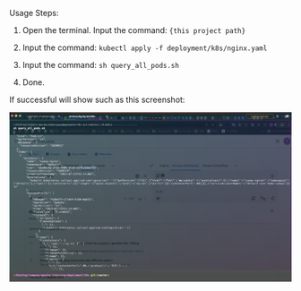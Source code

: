 Usage Steps:

1. Open the terminal. Input the command: 
   `{this project path}`
   
2. Input the command:
   `kubectl apply -f deployment/k8s/nginx.yaml`
   
3. Input the command: 
   `sh query_all_pods.sh`
   
4. Done. 

If successful will show such as this screenshot:

![image](../../../doc/img/query_all_pods_successful.png)
